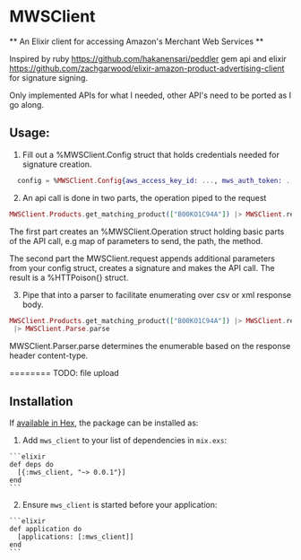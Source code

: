 # MWSClient

** An Elixir client for accessing Amazon's Merchant Web Services **

Inspired by ruby https://github.com/hakanensari/peddler gem api and 
elixir https://github.com/zachgarwood/elixir-amazon-product-advertising-client for signature signing.

Only implemented APIs for what I needed, other API's need to be ported as I go along.

## Usage:

  1. Fill out a %MWSClient.Config struct that holds credentials needed for signature creation.

  ```elixir
    config = %MWSClient.Config{aws_access_key_id: ..., mws_auth_token: ...}
  ```

  2. An api call is done in two parts, the operation piped to the request

  ```elixir
  MWSClient.Products.get_matching_product(["B00KO1C94A"]) |> MWSClient.request(config)
  ```

  The first part creates an %MWSClient.Operation struct holding basic parts of the API call,
  e.g map of parameters to send, the path, the method.

  The second part the MWSClient.request appends additional parameters from your config struct, creates a signature and makes the API call.  The result is a %HTTPoison{} struct.

  3. Pipe that into a parser to facilitate enumerating over csv or xml response body.

  ```elixir
  MWSClient.Products.get_matching_product(["B00KO1C94A"]) |> MWSClient.request(config)
   |> MWSClient.Parse.parse
  ```

  MWSClient.Parser.parse determines the enumerable based on the response header content-type.

========
TODO:
file upload


## Installation

If [available in Hex](https://hex.pm/docs/publish), the package can be installed as:

  1. Add `mws_client` to your list of dependencies in `mix.exs`:

    ```elixir
    def deps do
      [{:mws_client, "~> 0.0.1"}]
    end
    ```

  2. Ensure `mws_client` is started before your application:

    ```elixir
    def application do
      [applications: [:mws_client]]
    end
    ```


